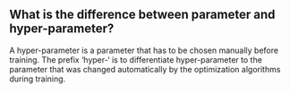 ## What is the difference between parameter and hyper-parameter?

A hyper-parameter is a parameter that has to be chosen manually before training. The prefix ‘hyper-‘ is to differentiate hyper-parameter to the parameter that was changed automatically by the optimization algorithms during training. 